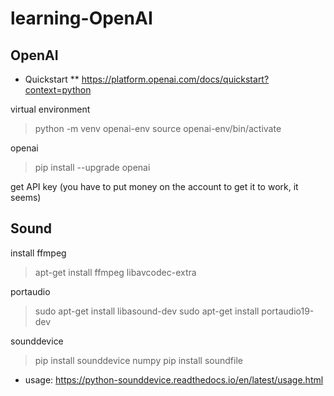 # learning-OpenAI

## OpenAI
* Quickstart
** https://platform.openai.com/docs/quickstart?context=python

virtual environment
> python -m venv openai-env
> source openai-env/bin/activate

openai
> pip install --upgrade openai

get API key (you have to put money on the account to get it to work, it seems)


## Sound

install ffmpeg
> apt-get install ffmpeg libavcodec-extra

portaudio
> sudo apt-get install libasound-dev
> sudo apt-get install portaudio19-dev


sounddevice
> pip install sounddevice numpy
> pip install soundfile

* usage: https://python-sounddevice.readthedocs.io/en/latest/usage.html
